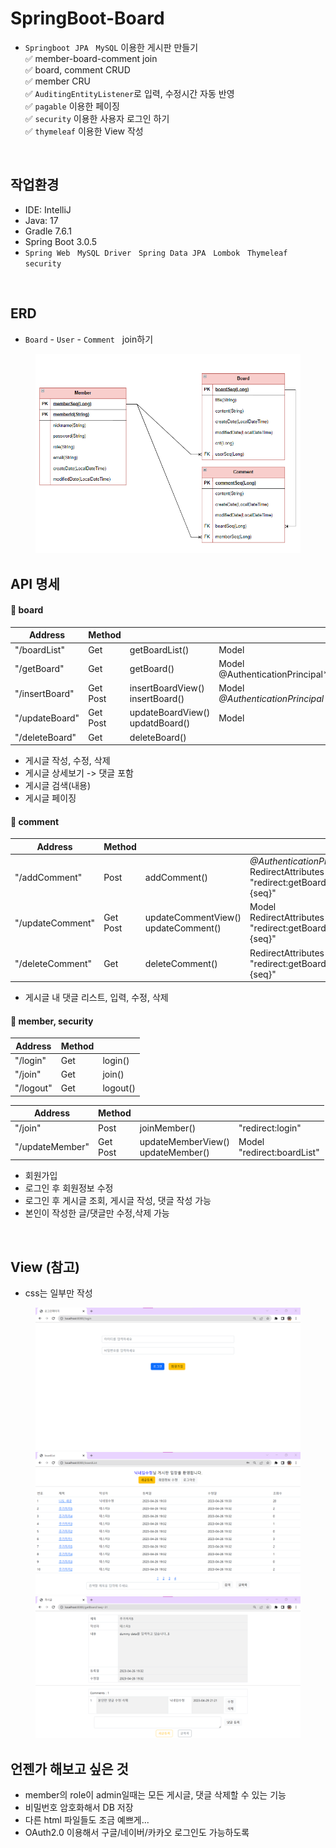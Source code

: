 # SpringBoot-Board
+ `Springboot` &nbsp;`JPA` &nbsp; `MySQL` 이용한 게시판 만들기 <br>
:white_check_mark: member-board-comment join <br>
:white_check_mark: board, comment CRUD <br>
:white_check_mark: member CRU <br>
:white_check_mark: `AuditingEntityListener`로 입력, 수정시간 자동 반영 <br>
:white_check_mark: `pagable` 이용한 페이징 <br>
:white_check_mark: `security` 이용한 사용자 로그인 하기 <br>
:white_check_mark: `thymeleaf` 이용한 View 작성 <br>

<br>

## 작업환경
+ IDE: IntelliJ
+ Java: 17
+ Gradle 7.6.1
+ Spring Boot 3.0.5
+ `Spring Web` &nbsp; `MySQL Driver` &nbsp; `Spring Data JPA` &nbsp; `Lombok` &nbsp; `Thymeleaf` &nbsp; `security`

<br>

## ERD
+ `Board` - `User` - `Comment` &nbsp; join하기
<figure align="center">
  <img src="https://github.com/beeguriri/SpringBoot-Board/blob/main/image/erd.png">
</figure>

## API 명세
#### 📑 board

| Address        | Method        |                                      |                                       |
| -------------- | ------------- | ------------------------------------ | ------------------------------------- |
| "/boardList"   | Get           | getBoardList()                       | Model                                 |
| "/getBoard"    | Get           | getBoard()                           | Model<br />@AuthenticationPrincipal*  |
| "/insertBoard" | Get<br />Post | insertBoardView()<br />insertBoard() | Model<br />*@AuthenticationPrincipal* |
| "/updateBoard" | Get<br />Post | updateBoardView()<br />updatdBoard() | Model                                 |
| "/deleteBoard" | Get           | deleteBoard()                        |                                       |

   + 게시글 작성, 수정, 삭제
   + 게시글 상세보기 -> 댓글 포함
   + 게시글 검색(내용)
   + 게시글 페이징
   
#### 📑 comment

| Address          | Method        |                                          |                                                              |
| ---------------- | ------------- | ---------------------------------------- | ------------------------------------------------------------ |
| "/addComment"    | Post          | addComment()                             | *@AuthenticationPrincipal*<br />RedirectAttributes<br />"redirect:getBoard?seq={seq}" |
| "/updateComment" | Get<br />Post | updateCommentView()<br />updateComment() | Model<br />RedirectAttributes<br />"redirect:getBoard?seq={seq}" |
| "/deleteComment" | Get           | deleteComment()                          | RedirectAttributes<br />"redirect:getBoard?seq={seq}"        |

   + 게시글 내 댓글 리스트, 입력, 수정, 삭제
   
#### 📑 member, security

| Address   | Method |          |
| --------- | ------ | -------- |
| "/login"  | Get    | login()  |
| "/join"   | Get    | join()   |
| "/logout" | Get    | logout() |

| Address         | Method        |                                        |                                 |
| --------------- | ------------- | -------------------------------------- | ------------------------------- |
| "/join"         | Post          | joinMember()                           | "redirect:login"                |
| "/updateMember" | Get<br />Post | updateMemberView()<br />updateMember() | Model<br />"redirect:boardList" |

   + 회원가입
   + 로그인 후 회원정보 수정
   + 로그인 후 게시글 조회, 게시글 작성, 댓글 작성 가능
   + 본인이 작성한 글/댓글만 수정,삭제 가능   
   
<br>

## View (참고)
+ css는 일부만 작성
<figure>
  <img src="https://github.com/beeguriri/SpringBoot-Board/blob/main/image/login.png">
  <img src="https://github.com/beeguriri/SpringBoot-Board/blob/main/image/boardLists.png">
  <img src="https://github.com/beeguriri/SpringBoot-Board/blob/main/image/board.png">
</figure>

## 언젠가 해보고 싶은 것
+ member의 role이 admin일때는 모든 게시글, 댓글 삭제할 수 있는 기능
+ 비밀번호 암호화해서 DB 저장
+ 다른 html 파일들도 조금 예쁘게...
+ OAuth2.0 이용해서 구글/네이버/카카오 로그인도 가능하도록
